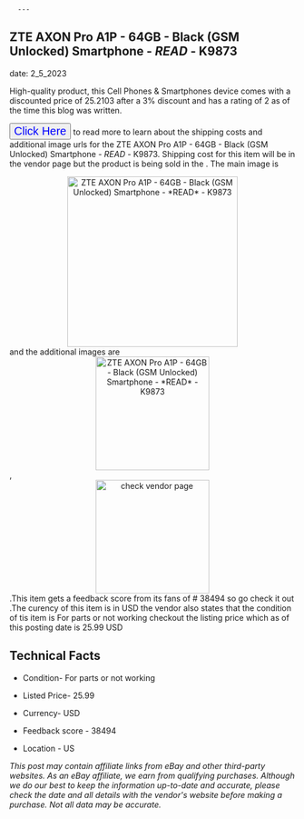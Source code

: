  
      ---
      

 ## ZTE AXON Pro A1P - 64GB - Black (GSM Unlocked) Smartphone - *READ* - K9873 

 

      

date: 2_5_2023
     

    
      

High-quality product, this Cell Phones & Smartphones device comes with a discounted price of 25.2103 after a 3% discount and has a rating of  2 as of the time this blog was written.

 <button style="font-size:20px;color:blue" onclick="window.location.href = 'https://www.ebay.com/itm/144606527695?hash=item21ab3880cf%3Ag%3AU-kAAOSwILdiNNWW&mkevt=1&mkcid=1&mkrid=711-53200-19255-0&campid=%253CePNCampaignId%253E&customid=%253CreferenceId%253E&toolid=10049'">Click Here</button>  to read more to learn about the shipping costs and additional image urls for the ZTE AXON Pro A1P - 64GB - Black (GSM Unlocked) Smartphone - *READ* - K9873. Shipping cost for this item will be in the vendor page but the product is being sold in the . The main image is <div style="text-align:center;"><img onclick="window.location.href = 'https://www.ebay.com/itm/144606527695?hash=item21ab3880cf%3Ag%3AU-kAAOSwILdiNNWW&mkevt=1&mkcid=1&mkrid=711-53200-19255-0&campid=%253CePNCampaignId%253E&customid=%253CreferenceId%253E&toolid=10049';" src="https://i.ebayimg.com/thumbs/images/g/U-kAAOSwILdiNNWW/s-l225.jpg" alt="ZTE AXON Pro A1P - 64GB - Black (GSM Unlocked) Smartphone - *READ* - K9873" style="width:300px; height:auto;object-fit:contain;" /></div> and the additional images are <div style="text-align:center;"><img onclick="window.location.href = 'https://www.ebay.com/itm/144606527695?hash=item21ab3880cf%3Ag%3AU-kAAOSwILdiNNWW&mkevt=1&mkcid=1&mkrid=711-53200-19255-0&campid=%253CePNCampaignId%253E&customid=%253CreferenceId%253E&toolid=10049';" src="https://i.ebayimg.com/images/g/U-kAAOSwILdiNNWW/s-l1600.jpg" alt="ZTE AXON Pro A1P - 64GB - Black (GSM Unlocked) Smartphone - *READ* - K9873" style="width:200px; height:auto;object-fit:contain;" /></div>,<div style="text-align:center;"><img onclick="window.location.href = 'https://www.ebay.com/itm/144606527695?hash=item21ab3880cf%3Ag%3AU-kAAOSwILdiNNWW&mkevt=1&mkcid=1&mkrid=711-53200-19255-0&campid=%253CePNCampaignId%253E&customid=%253CreferenceId%253E&toolid=10049';" src="https://origin-galleryplus.ebayimg.com/ws/web/144606527695_2_0_1/225x225.jpg,https://origin-galleryplus.ebayimg.com/ws/web/144606527695_3_0_1/225x225.jpg,https://origin-galleryplus.ebayimg.com/ws/web/144606527695_4_0_1/225x225.jpg,https://origin-galleryplus.ebayimg.com/ws/web/144606527695_5_0_1/225x225.jpg,https://origin-galleryplus.ebayimg.com/ws/web/144606527695_6_0_1/225x225.jpg" alt="check vendor page" style="width:200px; height:auto;object-fit:contain;"/></div>.This item gets a feedback score from its fans of # 38494 so go check it out .The curency of this item is in USD the vendor also states that the condition of tis item is For parts or not working checkout the listing price which as of this posting date is  25.99 USD 


      
      

 ## Technical Facts 



      

 - Condition- For parts or not working 


      

 - Listed Price- 25.99 


      

 - Currency- USD 


      

 - Feedback score - 38494 


      

 - Location - US 



      

*_This post may contain affiliate links from eBay and other third-party websites. As an eBay affiliate, we earn from qualifying purchases. Although we do our best to keep the information up-to-date and accurate, please check the date and all details with the vendor's website before making a purchase. Not all data may be accurate._*



      
      